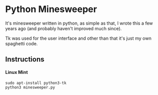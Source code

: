 # Python Minesweeper
It's minesweeper written in python, as simple as that, I wrote this a few years ago (and probably haven't improved much since).

Tk was used for the user interface and other than that it's just my own spaghetti code.

## Instructions

#### Linux Mint
```
sudo apt-install python3-tk
python3 minesweeper.py
```
